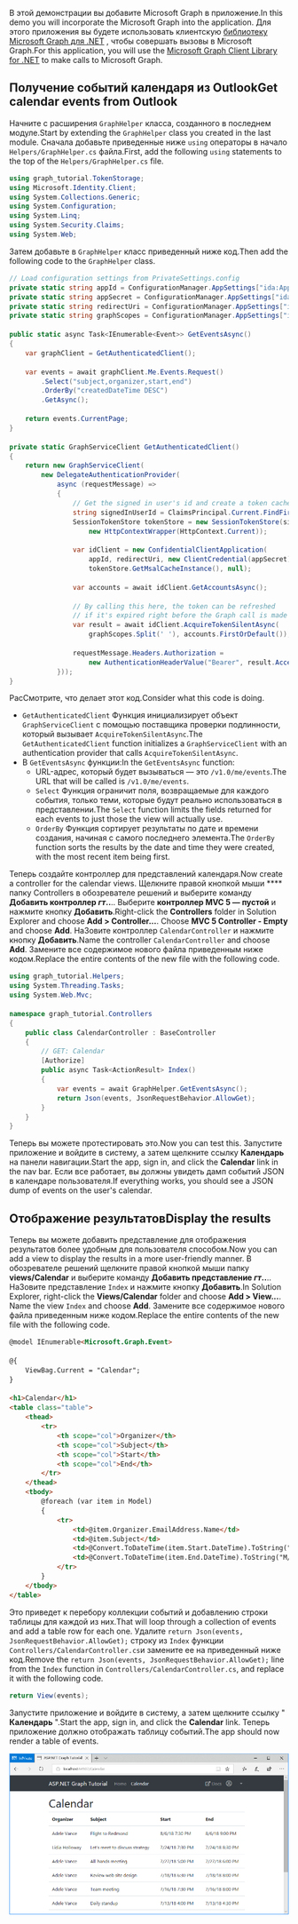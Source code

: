 <!-- markdownlint-disable MD002 MD041 -->

<span data-ttu-id="479e9-101">В этой демонстрации вы добавите Microsoft Graph в приложение.</span><span class="sxs-lookup"><span data-stu-id="479e9-101">In this demo you will incorporate the Microsoft Graph into the application.</span></span> <span data-ttu-id="479e9-102">Для этого приложения вы будете использовать клиентскую [библиотеку Microsoft Graph для .NET](https://github.com/microsoftgraph/msgraph-sdk-dotnet) , чтобы совершать вызовы в Microsoft Graph.</span><span class="sxs-lookup"><span data-stu-id="479e9-102">For this application, you will use the [Microsoft Graph Client Library for .NET](https://github.com/microsoftgraph/msgraph-sdk-dotnet) to make calls to Microsoft Graph.</span></span>

## <a name="get-calendar-events-from-outlook"></a><span data-ttu-id="479e9-103">Получение событий календаря из Outlook</span><span class="sxs-lookup"><span data-stu-id="479e9-103">Get calendar events from Outlook</span></span>

<span data-ttu-id="479e9-104">Начните с расширения `GraphHelper` класса, созданного в последнем модуле.</span><span class="sxs-lookup"><span data-stu-id="479e9-104">Start by extending the `GraphHelper` class you created in the last module.</span></span> <span data-ttu-id="479e9-105">Сначала добавьте приведенные ниже `using` операторы в начало `Helpers/GraphHelper.cs` файла.</span><span class="sxs-lookup"><span data-stu-id="479e9-105">First, add the following `using` statements to the top of the `Helpers/GraphHelper.cs` file.</span></span>

```cs
using graph_tutorial.TokenStorage;
using Microsoft.Identity.Client;
using System.Collections.Generic;
using System.Configuration;
using System.Linq;
using System.Security.Claims;
using System.Web;
```

<span data-ttu-id="479e9-106">Затем добавьте в `GraphHelper` класс приведенный ниже код.</span><span class="sxs-lookup"><span data-stu-id="479e9-106">Then add the following code to the `GraphHelper` class.</span></span>

```cs
// Load configuration settings from PrivateSettings.config
private static string appId = ConfigurationManager.AppSettings["ida:AppId"];
private static string appSecret = ConfigurationManager.AppSettings["ida:AppSecret"];
private static string redirectUri = ConfigurationManager.AppSettings["ida:RedirectUri"];
private static string graphScopes = ConfigurationManager.AppSettings["ida:AppScopes"];

public static async Task<IEnumerable<Event>> GetEventsAsync()
{
    var graphClient = GetAuthenticatedClient();

    var events = await graphClient.Me.Events.Request()
        .Select("subject,organizer,start,end")
        .OrderBy("createdDateTime DESC")
        .GetAsync();

    return events.CurrentPage;
}

private static GraphServiceClient GetAuthenticatedClient()
{
    return new GraphServiceClient(
        new DelegateAuthenticationProvider(
            async (requestMessage) =>
            {
                // Get the signed in user's id and create a token cache
                string signedInUserId = ClaimsPrincipal.Current.FindFirst(ClaimTypes.NameIdentifier).Value;
                SessionTokenStore tokenStore = new SessionTokenStore(signedInUserId,
                    new HttpContextWrapper(HttpContext.Current));

                var idClient = new ConfidentialClientApplication(
                    appId, redirectUri, new ClientCredential(appSecret),
                    tokenStore.GetMsalCacheInstance(), null);

                var accounts = await idClient.GetAccountsAsync();

                // By calling this here, the token can be refreshed
                // if it's expired right before the Graph call is made
                var result = await idClient.AcquireTokenSilentAsync(
                    graphScopes.Split(' '), accounts.FirstOrDefault());

                requestMessage.Headers.Authorization =
                    new AuthenticationHeaderValue("Bearer", result.AccessToken);
            }));
}
```

<span data-ttu-id="479e9-107">РасСмотрите, что делает этот код.</span><span class="sxs-lookup"><span data-stu-id="479e9-107">Consider what this code is doing.</span></span>

- <span data-ttu-id="479e9-108">`GetAuthenticatedClient` Функция инициализирует объект `GraphServiceClient` с помощью поставщика проверки подлинности, который вызывает `AcquireTokenSilentAsync`.</span><span class="sxs-lookup"><span data-stu-id="479e9-108">The `GetAuthenticatedClient` function initializes a `GraphServiceClient` with an authentication provider that calls `AcquireTokenSilentAsync`.</span></span>
- <span data-ttu-id="479e9-109">В `GetEventsAsync` функции:</span><span class="sxs-lookup"><span data-stu-id="479e9-109">In the `GetEventsAsync` function:</span></span>
  - <span data-ttu-id="479e9-110">URL-адрес, который будет вызываться — это `/v1.0/me/events`.</span><span class="sxs-lookup"><span data-stu-id="479e9-110">The URL that will be called is `/v1.0/me/events`.</span></span>
  - <span data-ttu-id="479e9-111">`Select` Функция ограничит поля, возвращаемые для каждого события, только теми, которые будут реально использоваться в представлении.</span><span class="sxs-lookup"><span data-stu-id="479e9-111">The `Select` function limits the fields returned for each events to just those the view will actually use.</span></span>
  - <span data-ttu-id="479e9-112">`OrderBy` Функция сортирует результаты по дате и времени создания, начиная с самого последнего элемента.</span><span class="sxs-lookup"><span data-stu-id="479e9-112">The `OrderBy` function sorts the results by the date and time they were created, with the most recent item being first.</span></span>

<span data-ttu-id="479e9-113">Теперь создайте контроллер для представлений календаря.</span><span class="sxs-lookup"><span data-stu-id="479e9-113">Now create a controller for the calendar views.</span></span> <span data-ttu-id="479e9-114">Щелкните правой кнопкой мыши \*\*\*\* папку Controllers в обозревателе решений и выберите команду **Добавить контроллер _гт_..**.. Выберите **контроллер MVC 5 — пустой** и нажмите кнопку **Добавить**.</span><span class="sxs-lookup"><span data-stu-id="479e9-114">Right-click the **Controllers** folder in Solution Explorer and choose **Add > Controller...**. Choose **MVC 5 Controller - Empty** and choose **Add**.</span></span> <span data-ttu-id="479e9-115">НаЗовите контроллер `CalendarController` и нажмите кнопку **Добавить**.</span><span class="sxs-lookup"><span data-stu-id="479e9-115">Name the controller `CalendarController` and choose **Add**.</span></span> <span data-ttu-id="479e9-116">Замените все содержимое нового файла приведенным ниже кодом.</span><span class="sxs-lookup"><span data-stu-id="479e9-116">Replace the entire contents of the new file with the following code.</span></span>

```cs
using graph_tutorial.Helpers;
using System.Threading.Tasks;
using System.Web.Mvc;

namespace graph_tutorial.Controllers
{
    public class CalendarController : BaseController
    {
        // GET: Calendar
        [Authorize]
        public async Task<ActionResult> Index()
        {
            var events = await GraphHelper.GetEventsAsync();
            return Json(events, JsonRequestBehavior.AllowGet);
        }
    }
}
```

<span data-ttu-id="479e9-117">Теперь вы можете протестировать это.</span><span class="sxs-lookup"><span data-stu-id="479e9-117">Now you can test this.</span></span> <span data-ttu-id="479e9-118">Запустите приложение и войдите в систему, а затем щелкните ссылку **Календарь** на панели навигации.</span><span class="sxs-lookup"><span data-stu-id="479e9-118">Start the app, sign in, and click the **Calendar** link in the nav bar.</span></span> <span data-ttu-id="479e9-119">Если все работает, вы должны увидеть дамп событий JSON в календаре пользователя.</span><span class="sxs-lookup"><span data-stu-id="479e9-119">If everything works, you should see a JSON dump of events on the user's calendar.</span></span>

## <a name="display-the-results"></a><span data-ttu-id="479e9-120">Отображение результатов</span><span class="sxs-lookup"><span data-stu-id="479e9-120">Display the results</span></span>

<span data-ttu-id="479e9-121">Теперь вы можете добавить представление для отображения результатов более удобным для пользователя способом.</span><span class="sxs-lookup"><span data-stu-id="479e9-121">Now you can add a view to display the results in a more user-friendly manner.</span></span> <span data-ttu-id="479e9-122">В обозревателе решений щелкните правой кнопкой мыши папку **views/Calendar** и выберите команду **Добавить представление _гт_..**.. НаЗовите представление `Index` и нажмите кнопку **Добавить**.</span><span class="sxs-lookup"><span data-stu-id="479e9-122">In Solution Explorer, right-click the **Views/Calendar** folder and choose **Add > View...**. Name the view `Index` and choose **Add**.</span></span> <span data-ttu-id="479e9-123">Замените все содержимое нового файла приведенным ниже кодом.</span><span class="sxs-lookup"><span data-stu-id="479e9-123">Replace the entire contents of the new file with the following code.</span></span>

```html
@model IEnumerable<Microsoft.Graph.Event>

@{
    ViewBag.Current = "Calendar";
}

<h1>Calendar</h1>
<table class="table">
    <thead>
        <tr>
            <th scope="col">Organizer</th>
            <th scope="col">Subject</th>
            <th scope="col">Start</th>
            <th scope="col">End</th>
        </tr>
    </thead>
    <tbody>
        @foreach (var item in Model)
        {
            <tr>
                <td>@item.Organizer.EmailAddress.Name</td>
                <td>@item.Subject</td>
                <td>@Convert.ToDateTime(item.Start.DateTime).ToString("M/d/yy h:mm tt")</td>
                <td>@Convert.ToDateTime(item.End.DateTime).ToString("M/d/yy h:mm tt")</td>
            </tr>
        }
    </tbody>
</table>
```

<span data-ttu-id="479e9-124">Это приведет к перебору коллекции событий и добавлению строки таблицы для каждой из них.</span><span class="sxs-lookup"><span data-stu-id="479e9-124">That will loop through a collection of events and add a table row for each one.</span></span> <span data-ttu-id="479e9-125">Удалите `return Json(events, JsonRequestBehavior.AllowGet);` строку из `Index` функции `Controllers/CalendarController.cs`и замените ее на приведенный ниже код.</span><span class="sxs-lookup"><span data-stu-id="479e9-125">Remove the `return Json(events, JsonRequestBehavior.AllowGet);` line from the `Index` function in `Controllers/CalendarController.cs`, and replace it with the following code.</span></span>

```cs
return View(events);
```

<span data-ttu-id="479e9-126">Запустите приложение и войдите в систему, а затем щелкните ссылку " **Календарь** ".</span><span class="sxs-lookup"><span data-stu-id="479e9-126">Start the app, sign in, and click the **Calendar** link.</span></span> <span data-ttu-id="479e9-127">Теперь приложение должно отображать таблицу событий.</span><span class="sxs-lookup"><span data-stu-id="479e9-127">The app should now render a table of events.</span></span>

![Снимок экрана С таблицей событий](./images/add-msgraph-01.png)